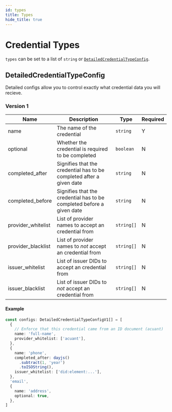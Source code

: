 ```yaml
---
id: types
title: Types
hide_title: true
---
```


# Credential Types

`types` can be set to a list of `string` or [`DetailedCredentialTypeConfig`](#detailed-credential-type-config).

## DetailedCredentialTypeConfig

Detailed configs allow you to control exactly what credential data you will recieve.

### Version 1

| Name               | Description                                                           | Type       | Required |
| ------------------ | --------------------------------------------------------------------- | ---------- | -------- |
| name               | The name of the credential                                            | `string`   | Y        |
| optional           | Whether the credential is required to be completed                    | `boolean`  | N        |
| completed_after    | Signifies that the credential has to be completed after a given date  | `string`   | N        |
| completed_before   | Signifies that the credential has to be completed before a given date | `string`   | N        |
| provider_whitelist | List of provider names to accept an credential from                   | `string[]` | N        |
| provider_blacklist | List of provider names to _not_ accept an credential from             | `string[]` | N        |
| issuer_whitelist   | List of issuer DIDs to accept an credential from                      | `string[]` | N        |
| issuer_blacklist   | List of issuer DIDs to _not_ accept an credential from                | `string[]` | N        |

#### Example

```ts
const configs: DetailedCredentialTypeConfigV1[] = [
  {
    // Enforce that this credential came from an ID document (acuant)
    name: 'full-name',
    provider_whitelist: ['acuant'],
  },
  {
    name: 'phone',
    completed_after: dayjs()
      .subtract(1, 'year')
      .toISOString(),
    issuer_whitelist: ['did:element:...'],
  },
  'email',
  {
    name: 'address',
    optional: true,
  },
]
```
